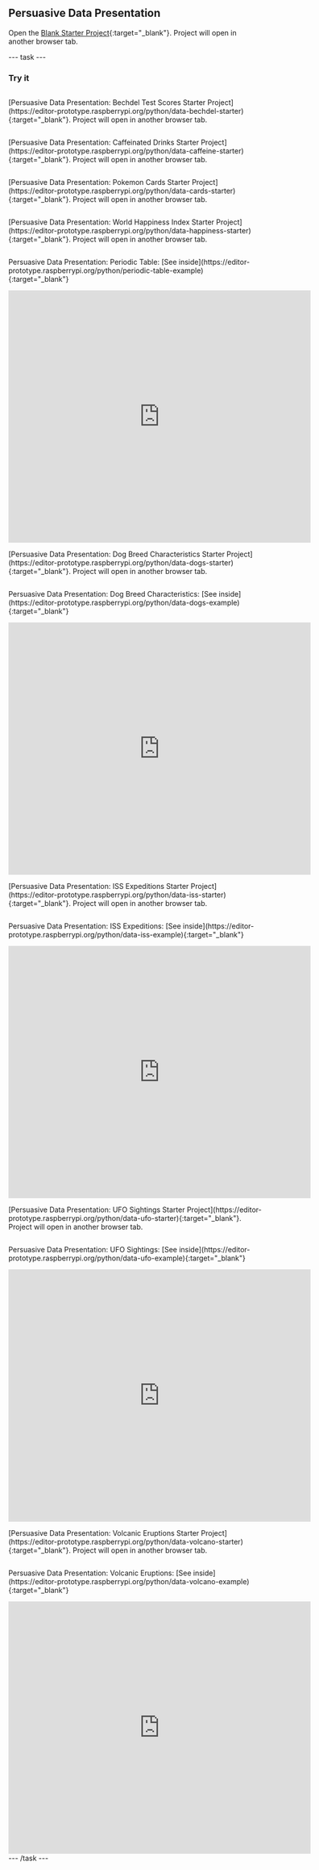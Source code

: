## Persuasive Data Presentation

Open the [Blank Starter Project](https://editor-prototype.raspberrypi.org/python/data-blank-starter){:target="_blank"}. Project will open in another browser tab.

--- task ---
### Try it
<div style="display: flex; flex-wrap: wrap">
<p>
 [Persuasive Data Presentation: Bechdel Test Scores Starter Project](https://editor-prototype.raspberrypi.org/python/data-bechdel-starter){:target="_blank"}. Project will open in another browser tab.
</p>

<p>
[Persuasive Data Presentation: Caffeinated Drinks Starter Project](https://editor-prototype.raspberrypi.org/python/data-caffeine-starter){:target="_blank"}. Project will open in another browser tab.
</p>

<p>
[Persuasive Data Presentation: Pokemon Cards Starter Project](https://editor-prototype.raspberrypi.org/python/data-cards-starter){:target="_blank"}. Project will open in another browser tab.
</p>

<p>
[Persuasive Data Presentation: World Happiness Index Starter Project](https://editor-prototype.raspberrypi.org/python/data-happiness-starter){:target="_blank"}. Project will open in another browser tab.
</p>

<p>
  Persuasive Data Presentation: Periodic Table: [See inside](https://editor-prototype.raspberrypi.org/python/periodic-table-example){:target="_blank"}
</p>
<div class="trinket">
  <iframe src="https://staging-editor.raspberrypi.org/embed/viewer/periodic-table-example?show_visual_tab=true" width="600" height="500" frameborder="0" marginwidth="0" marginheight="0" allowfullscreen>
  </iframe>
</div>

<p>
[Persuasive Data Presentation: Dog Breed Characteristics Starter Project](https://editor-prototype.raspberrypi.org/python/data-dogs-starter){:target="_blank"}. Project will open in another browser tab.
</p>
<p>
 Persuasive Data Presentation: Dog Breed Characteristics: [See inside](https://editor-prototype.raspberrypi.org/python/data-dogs-example){:target="_blank"}
</p>
<div class="trinket">
  <iframe src="https://staging-editor.raspberrypi.org/embed/viewer/data-dogs-example?show_visual_tab=true" width="600" height="500" frameborder="0" marginwidth="0" marginheight="0" allowfullscreen>
  </iframe>
</div>

<p>
[Persuasive Data Presentation: ISS Expeditions Starter Project](https://editor-prototype.raspberrypi.org/python/data-iss-starter){:target="_blank"}. Project will open in another browser tab.
</p>
<p>
  Persuasive Data Presentation: ISS Expeditions: [See inside](https://editor-prototype.raspberrypi.org/python/data-iss-example){:target="_blank"}
</p>
<div class="trinket">
  <iframe src="https://staging-editor.raspberrypi.org/embed/viewer/data-iss-example?show_visual_tab=true" width="600" height="500" frameborder="0" marginwidth="0" marginheight="0" allowfullscreen>
  </iframe>
</div>

<p>
[Persuasive Data Presentation: UFO Sightings Starter Project](https://editor-prototype.raspberrypi.org/python/data-ufo-starter){:target="_blank"}. Project will open in another browser tab.
</p>
<p>
  Persuasive Data Presentation: UFO Sightings: [See inside](https://editor-prototype.raspberrypi.org/python/data-ufo-example){:target="_blank"}
</p>
<div class="trinket">
  <iframe src="https://staging-editor.raspberrypi.org/embed/viewer/data-ufo-example?show_visual_tab=true" width="600" height="500" frameborder="0" marginwidth="0" marginheight="0" allowfullscreen>
  </iframe>
</div>

<p>
[Persuasive Data Presentation: Volcanic Eruptions Starter Project](https://editor-prototype.raspberrypi.org/python/data-volcano-starter){:target="_blank"}. Project will open in another browser tab.
</p>
<p>
  Persuasive Data Presentation: Volcanic Eruptions: [See inside](https://editor-prototype.raspberrypi.org/python/data-volcano-example){:target="_blank"}
</p>
<div class="trinket">
  <iframe src="https://staging-editor.raspberrypi.org/embed/viewer/data-volcano-example?show_visual_tab=true" width="600" height="500" frameborder="0" marginwidth="0" marginheight="0" allowfullscreen>
  </iframe>
</div>
</div>
--- /task ---
